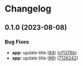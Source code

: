 # Changelog

## 0.1.0 (2023-08-08)


### Bug Fixes

* **app:** update title ([#4](https://github.com/timayz/starter/issues/4)) ([cf1376b](https://github.com/timayz/starter/commit/cf1376b5ada36a412c3dcf4519ce423539ba599e))
* **app:** update title ([#8](https://github.com/timayz/starter/issues/8)) ([7126242](https://github.com/timayz/starter/commit/7126242654dec72567ed005cf6c3f7d5d6edcc91))
